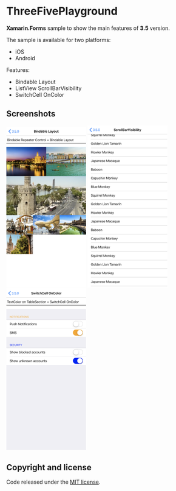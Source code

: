 # ThreeFivePlayground

**Xamarin.Forms** sample to show the main features of **3.5** version.

The sample is available for two platforms:

- iOS
- Android

Features:
- Bindable Layout
- ListView ScrollBarVisibility
- SwitchCell OnColor

## Screenshots

<img src="images/threefive01.png" Width="210" /> <img src="images/threefive02.png" Width="210" /> <img src="images/threefive03.png" Width="210" />

## Copyright and license

Code released under the [MIT license](https://opensource.org/licenses/MIT).